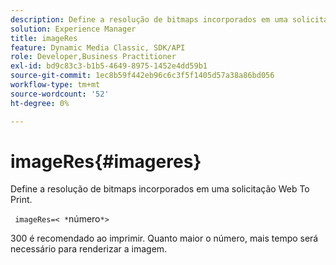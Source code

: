 ```yaml
---
description: Define a resolução de bitmaps incorporados em uma solicitação Web To Print.
solution: Experience Manager
title: imageRes
feature: Dynamic Media Classic, SDK/API
role: Developer,Business Practitioner
exl-id: bd9c83c3-b1b5-4649-8975-1452e4dd59b1
source-git-commit: 1ec8b59f442eb96c6c3f5f1405d57a38a86bd056
workflow-type: tm+mt
source-wordcount: '52'
ht-degree: 0%

---
```


# imageRes{#imageres}

Define a resolução de bitmaps incorporados em uma solicitação Web To Print.

` imageRes=< *`número`*>`

300 é recomendado ao imprimir. Quanto maior o número, mais tempo será necessário para renderizar a imagem.
